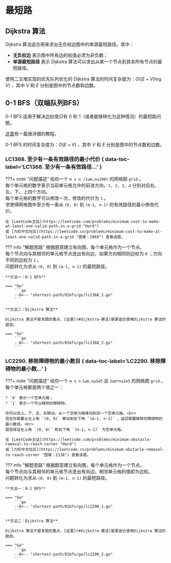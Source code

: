 # 最短路

## Dijkstra 算法

Dijkstra 算法适合用来求出无负权边图中的单源最短路径。其中：

* **无负权边** 表示图中所有边的权值必须为非负数；
* **单源最短路径** 表示 Dijkstra 算法可以求出从某一个节点到其余所有节点的最短路径。

使用二叉堆实现的优先队列优化的 Dijkstra 算法的时间复杂度为：$O((E+V)\log V)$ ，其中 $V$ 和 $E$ 分别是图中的节点数和边数。

## 0-1 BFS（双端队列BFS）

0-1 BFS 适用于解决边权值只有 $0$ 和 $1$（或者能够转化为这种情况）的最短路问题。

[这里](https://codeforces.com/blog/entry/22276)有一篇很详细的教程。

0-1 BFS 的时间复杂度为：$O(E+V)$ ，其中 $V$ 和 $E$ 分别是图中的节点数和边数。

### LC1368. 至少有一条有效路径的最小代价 { data-toc-label='LC1368. 至少有一条有效路径...' }

???+ note "问题描述"
    给你一个 `m x n (1≤m,n≤100)` 的网格图 `grid` 。<br>
    每个单元格的数字表示当前单元格允许的前进方向，`1, 2, 3, 4` 分别对应右、左、下、上四个方向。<br>
    每个单元格的数字可以修改一次，修改的代价为 `1` 。<br>
    求使得网格图中至少有一条从 `(0, 0)` 到 `(m-1, n-1)` 的有效路径的最小修改代价。

    在 [LeetCode主站](https://leetcode.com/problems/minimum-cost-to-make-at-least-one-valid-path-in-a-grid "Hard")
    或 [力扣中文社区](https://leetcode.cn/problems/minimum-cost-to-make-at-least-one-valid-path-in-a-grid "困难：2069") 查看该题。

??? info "解题思路"
    根据题意建立有向图，每个单元格作为一个节点。<br>
    每个节点向与其相邻的单元格节点连出有向边，如果方向相同则边权为 `0` ；方向不同则边权为 `1` 。<br>
    问题转化为求从 `(0, 0)` 到 `(m-1, n-1)` 的最短路径。

    **方法一：0-1 BFS**

    === "Go"
        ```go
        --8<-- "shortest-path/01bfs/go/lc1368_1.go"
        ```

    **方法二：Dijkstra 算法**

    Dijkstra 算法不是本题的重点，[这里](#dijkstra-算法)是更适合使用Dijkstra 算法的题目。

    === "Go"
        ```go
        --8<-- "shortest-path/01bfs/go/lc1368_2.go"
        ```

### LC2290. 移除障碍物的最小数目 { data-toc-label='LC2290. 移除障碍物的最小数...' }

???+ note "问题描述"
    给你一个 `m x n` `1≤m,n≤1e5` 且 `2≤m*n≤1e5` 的网格图 `grid` 。每个单元格都是两个值之一：

    * `0` 表示一个空单元格；
    * `1` 表示一个可以移除的障碍物。
    
    你可以向上、下、左、右移动，从一个空单元格移动到另一个空单元格。<br>
    现在你需要从左上角 `(0, 0)` 移动到右下角 `(m-1, n-1)` ，返回需要移除的障碍物的最小数目。<br>
    题目保证左上角 `(0, 0)` 和右下角 `(m-1, n-1)` 为空单元格。

    在 [LeetCode主站](https://leetcode.com/problems/minimum-obstacle-removal-to-reach-corner "Hard")
    或 [力扣中文社区](https://leetcode.cn/problems/minimum-obstacle-removal-to-reach-corner "困难：2138") 查看该题。

??? info "解题思路"
    根据题意建立有向图，每个单元格作为一个节点。<br>
    每个节点向与其相邻的单元格节点连出有向边，相邻单元格的值即为边权。<br>
    问题转化为求从 `(0, 0)` 到 `(m-1, n-1)` 的最短路径。

    **方法一：0-1 BFS**

    === "Go"
        ```go
        --8<-- "shortest-path/01bfs/go/lc2290_1.go"
        ```

    **方法二：Dijkstra 算法**

    Dijkstra 算法不是本题的重点，[这里](#dijkstra-算法)是更适合使用Dijkstra 算法的题目。

    === "Go"
        ```go
        --8<-- "shortest-path/01bfs/go/lc2290_2.go"
        ```
